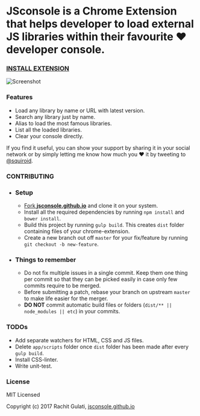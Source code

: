 **JSconsole** is a Chrome Extension that helps developer to load external JS libraries within their favourite ❤️ developer console.
======

### [INSTALL EXTENSION](https://jsconsole.github.io)


![Screenshot](/app/images/icon-128.png)

### Features

* Load any library by name or URL with latest version.
* Search any library just by name.
* Alias to load the most famous libraries.
* List all the loaded libraries.
* Clear your console directly.

If you find it useful, you can show your support by sharing it in your social network or by simply letting me know how much you ❤️ it by tweeting to [@squiroid](https://twitter.com/squiroid).

### CONTRIBUTING
- ### Setup
    - [Fork **jsconsole.github.io**](https://help.github.com/articles/fork-a-repo) and clone it on your system.
    -  Install all the required dependencies by running `npm install` and `bower install`.
    -  Build this project by running `gulp build`. This creates `dist` folder containing files of your chrome-extension.
    -  Create a new branch out off `master` for your fix/feature by running `git checkout -b new-feature`.

- ### Things to remember
    - Do not fix multiple issues in a single commit. Keep them one thing per commit so that they can be picked easily in case only few commits require to be merged.
    - Before submitting a patch, rebase your branch on upstream `master` to make life easier for the merger.
    - **DO NOT** commit automatic build files or folders (`dist/** || node_modules || etc`) in your commits.

### TODOs

* Add separate watchers for HTML, CSS and JS files. 
* Delete `app/scripts` folder once `dist` folder has been made after every `gulp build`.
* Install CSS-linter.
* Write unit-test.

### License

MIT Licensed

Copyright (c) 2017 Rachit Gulati, [jsconsole.github.io](https://jsconsole.github.io)
